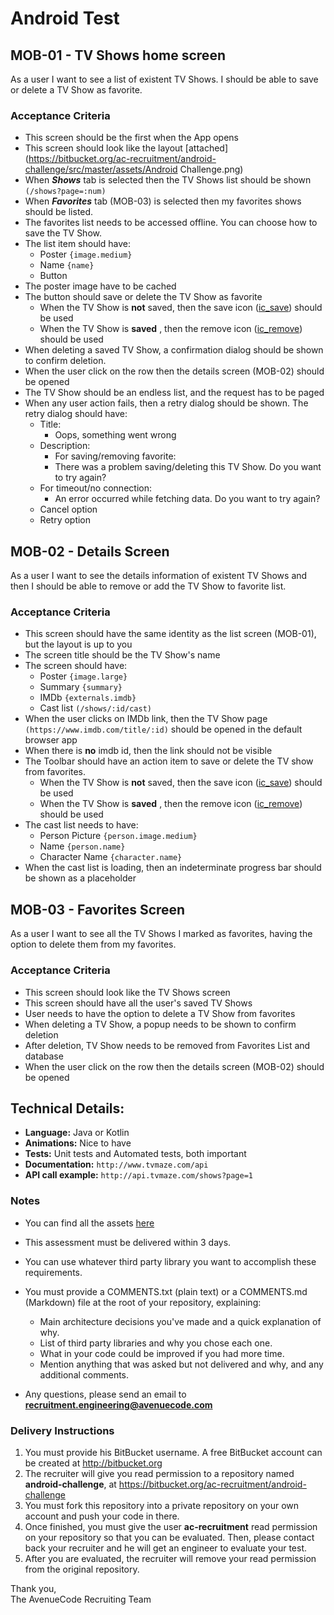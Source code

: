 # Android Test


## MOB-01 - TV Shows home screen

As a user I want to see a list of existent TV Shows. I should be able to save or delete a TV Show as favorite.

### Acceptance Criteria

- This screen should be the first when the App opens
- This screen should look like the layout [attached](https://bitbucket.org/ac-recruitment/android-challenge/src/master/assets/Android Challenge.png)
- When **_Shows_** tab is selected then the TV Shows list should be shown `(/shows?page=:num)`
- When **_Favorites_** tab (MOB-03) is selected then my favorites shows should be listed.
- The favorites list needs to be accessed offline. You can choose how to save the TV Show.
- The list item should have:
	- Poster `{image.medium}`
	- Name `{name}`
	- Button
- The poster image have to be cached
- The button should save or delete the TV Show as favorite
	- When the TV Show is **not** saved, then the save icon ([ic_save](https://bitbucket.org/ac-recruitment/android-challenge/src/master/assets/ic_save.svg)) should be used
	- When the TV Show is **saved** , then the remove icon ([ic_remove](https://bitbucket.org/ac-recruitment/android-challenge/src/master/assets/ic_remove.svg)) should be used
- When deleting a saved TV Show, a confirmation dialog should be shown to confirm deletion.
- When the user click on the row then the details screen (MOB-02) should be opened
- The TV Show should be an endless list, and the request has to be paged
- When any user action fails, then a retry dialog should be shown. The retry dialog should have:
	- Title:
		- Oops, something went wrong
	- Description:
		- For saving/removing favorite:
		- There was a problem saving/deleting this TV Show. Do you want to try again?
	- For timeout/no connection:
		- An error occurred while fetching data. Do you want to try again?
	- Cancel option
	- Retry option



## MOB-02 - Details Screen

As a user I want to see the details information of existent TV Shows and then I should be able to remove or add the TV Show to favorite list.

### Acceptance Criteria

- This screen should have the same identity as the list screen (MOB-01), but the layout is up to you
- The screen title should be the TV Show's name
- The screen should have:
	- Poster `{image.large}`
	- Summary `{summary}`
	- IMDb `{externals.imdb}`
	- Cast list `(/shows/:id/cast)`
- When the user clicks on IMDb link, then the TV Show page `(https://www.imdb.com/title/:id)` should be opened in the default browser app
- When there is **no** imdb id, then the link should not be visible
- The Toolbar should have an action item to save or delete the TV show from favorites.
	- When the TV Show is **not** saved, then the save icon ([ic_save](https://bitbucket.org/ac-recruitment/android-challenge/src/master/assets/ic_save.svg)) should be used
	- When the TV Show is **saved** , then the remove icon ([ic_remove](https://bitbucket.org/ac-recruitment/android-challenge/src/master/assets/ic_remove.svg)) should be used
- The cast list needs to have:
	- Person Picture `{person.image.medium}`
	- Name `{person.name}`
	- Character Name `{character.name}`
- When the cast list is loading, then an indeterminate progress bar should be shown as a placeholder


## MOB-03 - Favorites Screen

As a user I want to see all the TV Shows I marked as favorites, having the option to delete them from my favorites.

### Acceptance Criteria

- This screen should look like the TV Shows screen
- This screen should have all the user's saved TV Shows
- User needs to have the option to delete a TV Show from favorites
- When deleting a TV Show, a popup needs to be shown to confirm deletion
- After deletion, TV Show needs to be removed from Favorites List and database
- When the user click on the row then the details screen (MOB-02) should be opened


## Technical Details:

* **Language:** Java or Kotlin
* **Animations:** Nice to have
* **Tests:** Unit tests and Automated tests, both important
* **Documentation:** `http://www.tvmaze.com/api`
* **API call example:** `http://api.tvmaze.com/shows?page=1`

### Notes

* You can find all the assets [here](https://bitbucket.org/ac-recruitment/android-challenge/src/master/assets/)
* This assessment must be delivered within 3 days.
* You can use whatever third party library you want to accomplish these requirements.
* You must provide a COMMENTS.txt (plain text) or a COMMENTS.md (Markdown) file at the root of your repository, explaining:

    * Main architecture decisions you've made and a quick explanation of why.
    * List of third party libraries and why you chose each one.
    * What in your code could be improved if you had more time.
    * Mention anything that was asked but not delivered and why, and any additional comments.
  
* Any questions, please send an email to **recruitment.engineering@avenuecode.com**

### Delivery Instructions

1. You must provide his BitBucket username. A free BitBucket account can be created at http://bitbucket.org
1. The recruiter will give you read permission to a repository named **android-challenge**, at https://bitbucket.org/ac-recruitment/android-challenge
1. You must fork this repository into a private repository on your own account and push your code in there.
1. Once finished, you must give the user **ac-recruitment** read permission on your repository so that you can be evaluated. Then, please contact back your recruiter and he will get an engineer to evaluate your test.
1. After you are evaluated, the recruiter will remove your read permission from the original repository.

Thank you,  
The AvenueCode Recruiting Team